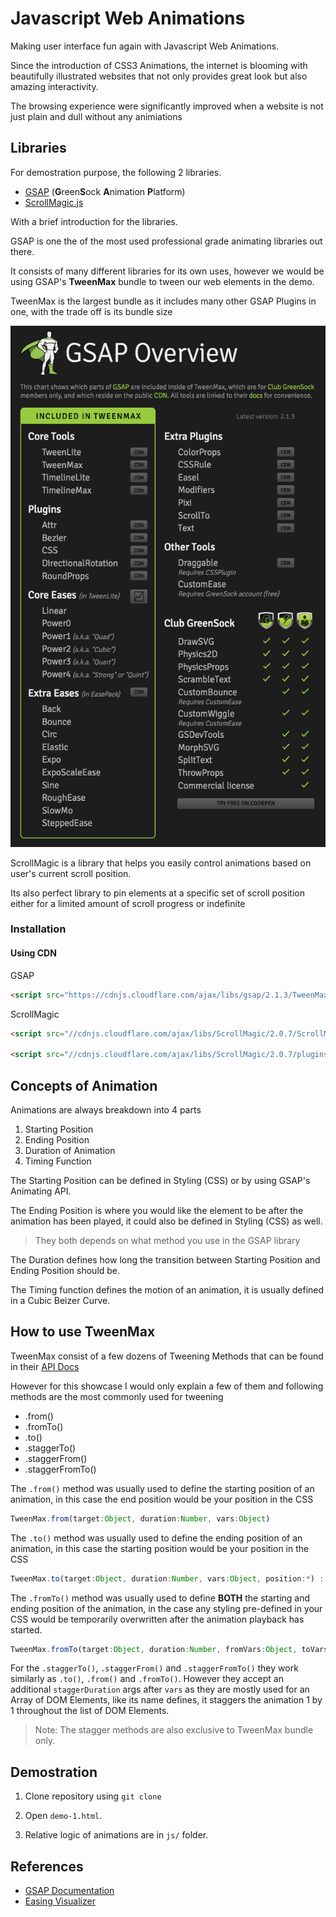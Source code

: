 # Javascript Web Animations

Making user interface fun again with Javascript Web Animations.

Since the introduction of CSS3 Animations, the internet is blooming with beautifully illustrated websites that not only provides great look but also amazing interactivity.

The browsing experience were significantly improved when a website is not just plain and dull without any animiations

## Libraries

For demostration purpose, the following 2 libraries.

- [GSAP](https://greensock.com/gsap) (**G**reen**S**ock **A**nimation **P**latform)
- [ScrollMagic.js](https://scrollmagic.io/)

With a brief introduction for the libraries.

GSAP is one the of the most used professional grade animating libraries out there.

It consists of many different libraries for its own uses, however we would be using GSAP's **TweenMax** bundle to tween our web elements in the demo.

TweenMax is the largest bundle as it includes many other GSAP Plugins in one, with the trade off is its bundle size

![TweenMax](/img/gsap.png)

ScrollMagic is a library that helps you easily control animations based on user's current scroll position.

Its also perfect library to pin elements at a specific set of scroll position either for a limited amount of scroll progress or indefinite

### Installation

#### Using CDN

GSAP

```html
<script src="https://cdnjs.cloudflare.com/ajax/libs/gsap/2.1.3/TweenMax.min.js"></script>
```

ScrollMagic

```html
<script src="//cdnjs.cloudflare.com/ajax/libs/ScrollMagic/2.0.7/ScrollMagic.min.js"></script>

<script src="//cdnjs.cloudflare.com/ajax/libs/ScrollMagic/2.0.7/plugins/debug.addIndicators.min.js"></script>
```

## Concepts of Animation

Animations are always breakdown into 4 parts

1. Starting Position
2. Ending Position
3. Duration of Animation
4. Timing Function

The Starting Position can be defined in Styling (CSS) or by using GSAP's Animating API.

The Ending Position is where you would like the element to be after the animation has been played, it could also be defined in Styling (CSS) as well.

> They both depends on what method you use in the GSAP library

The Duration defines how long the transition between Starting Position and Ending Position should be.

The Timing function defines the motion of an animation, it is usually defined in a Cubic Beizer Curve.

## How to use TweenMax

TweenMax consist of a few dozens of Tweening Methods that can be found in their [API Docs](https://greensock.com/tweenmax)

However for this showcase I would only explain a few of them and following methods are the most commonly used for tweening

- .from()
- .fromTo()
- .to()
- .staggerTo()
- .staggerFrom()
- .staggerFromTo()

The `.from()` method was usually used to define the starting position of an animation, in this case the end position would be your position in the CSS

```typescript
TweenMax.from(target:Object, duration:Number, vars:Object)
```

The `.to()` method was usually used to define the ending position of an animation, in this case the starting position would be your position in the CSS

```typescript
TweenMax.to(target:Object, duration:Number, vars:Object, position:*) :
```

The `.fromTo()` method was usually used to define **BOTH** the starting and ending position of the animation, in the case any styling pre-defined in your CSS would be temporarily overwritten after the animation playback has started.

```typescript
TweenMax.fromTo(target:Object, duration:Number, fromVars:Object, toVars:Object, position:*)
```

For the `.staggerTo()`, `.staggerFrom()` and `.staggerFromTo()` they work similarly as `.to()`, `.from()` and `.fromTo()`.
However they accept an additional `staggerDuration` args after `vars` as they are mostly used for an Array of DOM Elements, like its name defines, it staggers the animation 1 by 1 throughout the list of DOM Elements.

> Note: The stagger methods are also exclusive to TweenMax bundle only.

## Demostration

1. Clone repository using `git clone`

2. Open `demo-1.html`.

3. Relative logic of animations are in `js/` folder.

## References

- [GSAP Documentation](https://greensock.com/docs)
- [Easing Visualizer](https://greensock.com/ease-visualizer)
